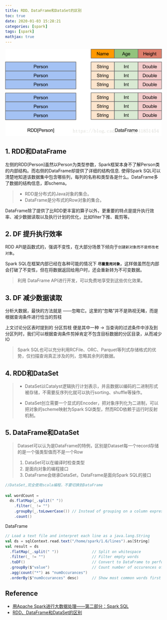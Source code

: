 ```yaml
---
title: RDD、DataFrame和DataSet的区别
toc: true
date: 2020-01-03 15:28:21
categories: [spark]
tags: [spark]
mathjax: true
---
```


<img src="/images/spark/spark-aura-9.3.1.png" width="600" alt="Spark SQL，可对不同格式的数据执行ETL操作（如JSON，Parquet，数据库）然后完成特定的查询操作." />

<!-- more -->

## 1. RDD和DataFrame

左侧的RDD[Person]虽然以Person为类型参数，Spark框架本身不了解Person类的内部结构。而右侧的DataFrame却提供了详细的结构信息. 使得Spark SQL可以清楚地知道该数据集中包含哪些列，每列的名称和类型各是什么。DataFrame多了数据的结构信息，即schema。

> - RDD是分布式的Java对象的集合。
> - DataFrame是分布式的Row对象的集合。

DataFrame除了提供了比RDD更丰富的算子以外，更重要的特点是提升执行效率、减少数据读取以及执行计划的优化，比如filter下推、裁剪等。

## 2. DF 提升执行效率

RDD API是函数式的，强调不变性，在大部分场景下倾向于`创建新对象而不是修改老对象`。

Spark SQL在框架内部已经在各种可能的情况下 <strong>`尽量重用对象`</strong>，这样做虽然在内部会打破了不变性，但在将数据返回给用户时，还会重新转为不可变数据。

> 利用 DataFrame API进行开发，可以免费地享受到这些优化效果。

## 3. DF 减少数据读取

分析大数据，最快的方法就是 ——忽略它。这里的“忽略”并不是熟视无睹，而是根据查询条件进行恰当的剪枝

上文讨论分区表时提到的 分区剪枝 便是其中一种 -> 当查询的过滤条件中涉及到分区列时，我们可以根据查询条件剪掉肯定不包含目标数据的分区目录，从而减少IO

> Spark SQL也可以充分利用RCFile、ORC、Parquet等列式存储格式的优势，仅扫描查询真正涉及的列，忽略其余列的数据。

## 4. RDD和DataSet

> - DataSet以Catalyst逻辑执行计划表示，并且数据以编码的二进制形式被存储，不需要反序列化就可以执行sorting、shuffle等操作。
> 
> - DataSet创立需要一个显式的Encoder，把对象序列化为二进制，可以把对象的scheme映射为Spark SQl类型，然而RDD依赖于运行时反射机制。

## 5. DataFrame和DataSet

> Dataset可以认为是DataFrame的特例，区别是Dataset每一个record存储的是一个强类型值而不是一个Row
> 
> 1. DataSet可以在编译时检查类型
> 2. 是面向对象的编程接口
> 3. DataFrame会继承DataSet，DataFrame是面向Spark SQL的接口

```scala
//DataSet,完全使用scala编程，不要切换到DataFrame

val wordCount = 
  ds.flatMap(_.split(" "))
    .filter(_ != "")
    .groupBy(_.toLowerCase()) // Instead of grouping on a column expression (i.e. $"value") we pass a lambda function
    .count()
```

DataFrame

```scala
// Load a text file and interpret each line as a java.lang.String
val ds = sqlContext.read.text("/home/spark/1.6/lines").as[String]
val result = ds
  .flatMap(_.split(" "))               // Split on whitespace
  .filter(_ != "")                     // Filter empty words
  .toDF()                              // Convert to DataFrame to perform aggregation / sorting
  .groupBy($"value")                   // Count number of occurences of each word
  .agg(count("*") as "numOccurances")
  .orderBy($"numOccurances" desc)      // Show most common words first
```

## Reference

- [用Apache Spark进行大数据处理——第二部分：Spark SQL][9]
- [RDD、DataFrame和DataSet的区别](https://www.jianshu.com/p/c0181667daa0)

[9]: http://www.infoq.com/cn/articles/apache-spark-sql
